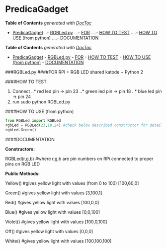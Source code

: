 # PredicaGadget
**Table of Contents**  *generated with [DocToc](http://doctoc.herokuapp.com/)*

- [PredicaGadget](#)
..- [RGBLed.py](#)
...- [FOR](#)
....- [HOW TO TEST](#)
....- [HOW TO USE (from python)](#)
....- [DOCUMENTATION](#)

**Table of Contents**  *generated with [DocToc](http://doctoc.herokuapp.com/)*

- [PredicaGadget](#)
		- [RGBLed.py](#)
			- [FOR](#)
			- [HOW TO TEST](#)
			- [HOW TO USE (from python)](#)
			- [DOCUMENTATION](#)

###RGBLed.py
####FOR 
  RPI  +  RGB LED shared katode  + Python 2

####HOW TO TEST
1. Connect 
..* red led pin -> pin 23
..*  green led pin -> pin 18
..*  blue led pin -> pin 24
2.  run sudo python RGBLed.py

####HOW TO USE (from python)
```python
from RGBLed import RGBLed
rgbLed = RGBLed(23,18,24) #check below described constructor for details
rgbLed.Green()
```
  
####DOCUMENTATION

**Constructors:**

  RGBLed(r,g,b) #where r,g,b are pin numbers on RPi connected to proper pins on RGB LED

  
**Public Methods:**

  Yellow()  #gives yellow light with values (from 0 to 100) [100,60,0]

  Green()   #gives yellow light with values [3,100,1] 

  Red()     #gives yellow light with values [100,0,0] 

  Blue()    #gives yellow light with values [0,0,100] 

  Violet()  #gives yellow light with values [100,0,100] 

  Off()     #gives yellow light with values [0,0,0] 

  White()   #gives yellow light with values [100,100,100] 
  

